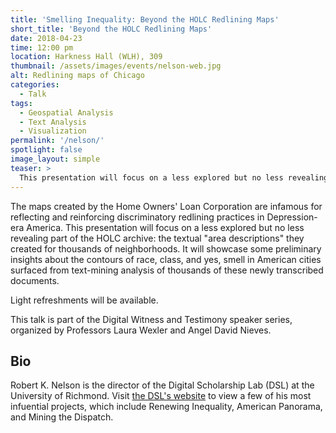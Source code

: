 ```yaml
---
title: 'Smelling Inequality: Beyond the HOLC Redlining Maps'
short_title: 'Beyond the HOLC Redlining Maps'
date: 2018-04-23
time: 12:00 pm
location: Harkness Hall (WLH), 309
thumbnail: /assets/images/events/nelson-web.jpg
alt: Redlining maps of Chicago
categories:
  - Talk
tags:
  - Geospatial Analysis
  - Text Analysis
  - Visualization
permalink: '/nelson/'
spotlight: false
image_layout: simple
teaser: >
  This presentation will focus on a less explored but no less revealing part of the HOLC archive: the textual "area descriptions" they created for thousands of neighborhoods.
---
```


The maps created by the Home Owners' Loan Corporation are infamous for reflecting and reinforcing discriminatory redlining practices in Depression-era America. This presentation will focus on a less explored but no less revealing part of the HOLC archive: the textual "area descriptions" they created for thousands of neighborhoods. It will showcase some preliminary insights about the contours of race, class, and yes, smell in American cities surfaced from text-mining analysis of thousands of these newly transcribed documents.

Light refreshments will be available. 

This talk is part of the Digital Witness and Testimony speaker series, organized by Professors Laura Wexler and Angel David Nieves.

## Bio

Robert K. Nelson is the director of the Digital Scholarship Lab (DSL) at the University of Richmond. Visit <a href='http://dsl.richmond.edu/' target='_blank'>the DSL's website</a> to view a few of his most infuential projects, which include Renewing Inequality, American Panorama, and Mining the Dispatch.
